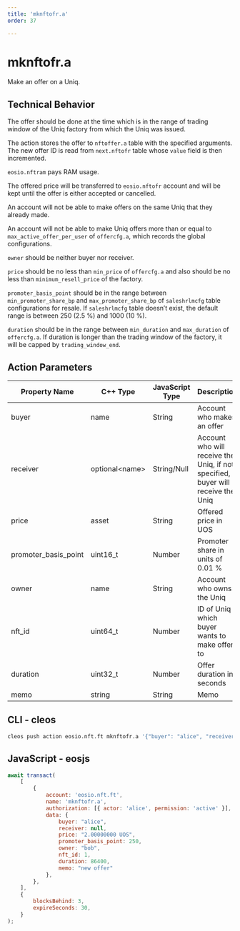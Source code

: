 ```yaml
---
title: 'mknftofr.a'
order: 37

---
```


# mknftofr.a

Make an offer on a Uniq.

## Technical Behavior

The offer should be done at the time which is in the range of trading window of the Uniq factory from which the Uniq was issued.

The action stores the offer to `nftoffer.a` table with the specified arguments. The new offer ID is read from `next.nftofr` table whose `value` field is then incremented.

`eosio.nftram` pays RAM usage.

The offered price will be transferred to `eosio.nftofr` account and will be kept until the offer is either accepted or cancelled.

An account will not be able to make offers on the same Uniq that they already made.

An account will not be able to make Uniq offers more than or equal to `max_active_offer_per_user` of `offercfg.a`, which records the global configurations.

`owner` should be neither buyer nor receiver.

`price` should be no less than `min_price` of `offercfg.a` and also should be no less than `minimum_resell_price` of the factory.

`promoter_basis_point` should be in the range between `min_promoter_share_bp` and `max_promoter_share_bp` of `saleshrlmcfg` table configurations for resale. If `saleshrlmcfg` table doesn’t exist, the default range is between 250 (2.5 %) and 1000 (10 %).

`duration` should be in the range between `min_duration` and `max_duration` of `offercfg.a`. If duration is longer than the trading window of the factory, it will be capped by `trading_window_end`.

## Action Parameters

| Property Name        | C++ Type        | JavaScript Type | Description                                                                      |
| -------------------- | --------------- | --------------- | -------------------------------------------------------------------------------- |
| buyer                | name            | String          | Account who makes an offer                                                       |
| receiver             | optional\<name> | String/Null     | Account who will receive the Uniq, if not specified, buyer will receive the Uniq |
| price                | asset           | String          | Offered price in UOS                                                             |
| promoter_basis_point | uint16_t        | Number          | Promoter share in units of 0.01 %                                                |
| owner                | name            | String          | Account who owns the Uniq                                                         |
| nft_id               | uint64_t        | Number          | ID of Uniq which buyer wants to make offer to                                     |
| duration             | uint32_t        | Number          | Offer duration in seconds                                                        |
| memo                 | string          | String          | Memo                                                                             |

## CLI - cleos

```bash
cleos push action eosio.nft.ft mknftofr.a '{"buyer": "alice", "receiver": null, "price": "2.00000000 UOS", "promoter_basis_point": 250, "owner": "bob", "nft_id": 1, "duration": 86400, "memo": "new offer"}' -p alice@active
```

## JavaScript - eosjs

```js
await transact(
    [
        {
            account: 'eosio.nft.ft',
            name: 'mknftofr.a',
            authorization: [{ actor: 'alice', permission: 'active' }],
            data: {
                buyer: "alice",
                receiver: null,
                price: "2.00000000 UOS",
                promoter_basis_point: 250,
                owner: "bob",
                nft_id: 1,
                duration: 86400,
                memo: "new offer"
            },
        },
    ],
    {
        blocksBehind: 3,
        expireSeconds: 30,
    }
);
```